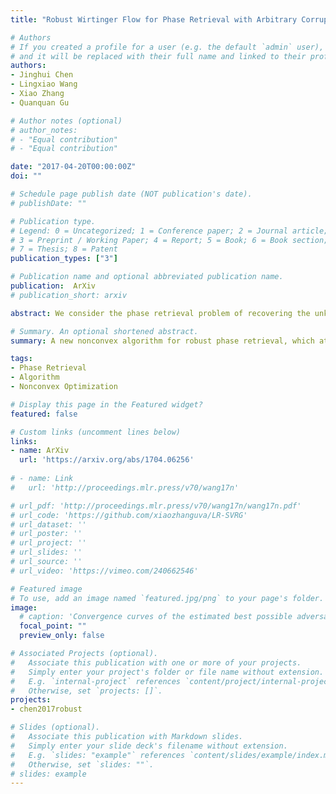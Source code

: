 ```yaml
---
title: "Robust Wirtinger Flow for Phase Retrieval with Arbitrary Corruption"

# Authors
# If you created a profile for a user (e.g. the default `admin` user), write the username (folder name) here 
# and it will be replaced with their full name and linked to their profile.
authors:
- Jinghui Chen
- Lingxiao Wang
- Xiao Zhang
- Quanquan Gu

# Author notes (optional)
# author_notes:
# - "Equal contribution"
# - "Equal contribution"

date: "2017-04-20T00:00:00Z"
doi: ""

# Schedule page publish date (NOT publication's date).
# publishDate: ""

# Publication type.
# Legend: 0 = Uncategorized; 1 = Conference paper; 2 = Journal article;
# 3 = Preprint / Working Paper; 4 = Report; 5 = Book; 6 = Book section;
# 7 = Thesis; 8 = Patent
publication_types: ["3"]

# Publication name and optional abbreviated publication name.
publication:  ArXiv
# publication_short: arxiv

abstract: We consider the phase retrieval problem of recovering the unknown signal from the magnitude-only measurements, where the measurements can be contaminated by both sparse arbitrary corruption and bounded random noise. We propose a new nonconvex algorithm for robust phase retrieval, namely Robust Wirtinger Flow, to jointly estimate the unknown signal and the sparse corruption. We show that our proposed algorithm is guaranteed to converge linearly to the unknown true signal up to a minimax optimal statistical precision in such a challenging setting. Compared with existing robust phase retrieval methods, we improved the statistical error rate by a factor of (n/m)^(1/2) where n is the dimension of the signal and m is the sample size, provided a refined characterization of the corruption fraction requirement, and relaxed the lower bound condition on the number of corruption. In the noise-free case, our algorithm converges to the unknown signal at a linear rate and achieves optimal sample complexity up to a logarithm factor. Thorough experiments on both synthetic and real datasets corroborate our theory.

# Summary. An optional shortened abstract.
summary: A new nonconvex algorithm for robust phase retrieval, which attains a linear rate of convergence and improved statistical error rate.

tags: 
- Phase Retrieval
- Algorithm
- Nonconvex Optimization

# Display this page in the Featured widget?
featured: false

# Custom links (uncomment lines below)
links:
- name: ArXiv
  url: 'https://arxiv.org/abs/1704.06256'
  
# - name: Link
#   url: 'http://proceedings.mlr.press/v70/wang17n'

# url_pdf: 'http://proceedings.mlr.press/v70/wang17n/wang17n.pdf'
# url_code: 'https://github.com/xiaozhanguva/LR-SVRG'
# url_dataset: ''
# url_poster: ''
# url_project: ''
# url_slides: ''
# url_source: ''
# url_video: 'https://vimeo.com/240662546'

# Featured image
# To use, add an image named `featured.jpg/png` to your page's folder. 
image:
  # caption: 'Convergence curves of the estimated best possible adversarial risk'
  focal_point: ""
  preview_only: false

# Associated Projects (optional).
#   Associate this publication with one or more of your projects.
#   Simply enter your project's folder or file name without extension.
#   E.g. `internal-project` references `content/project/internal-project/index.md`.
#   Otherwise, set `projects: []`.
projects:
- chen2017robust

# Slides (optional).
#   Associate this publication with Markdown slides.
#   Simply enter your slide deck's filename without extension.
#   E.g. `slides: "example"` references `content/slides/example/index.md`.
#   Otherwise, set `slides: ""`.
# slides: example
---
```


<!-- {{% callout note %}}
Click the *Cite* button above to demo the feature to enable visitors to import publication metadata into their reference management software.
{{% /callout %}}

{{% callout note %}}
Create your slides in Markdown - click the *Slides* button to check out the example.
{{% /callout %}}

Supplementary notes can be added here, including [code, math, and images](https://wowchemy.com/docs/writing-markdown-latex/). -->
